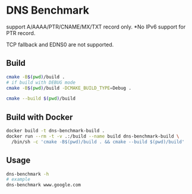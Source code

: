 # DNS Benchmark

support A/AAAA/PTR/CNAME/MX/TXT record only.
*No IPv6 support for PTR record.

TCP fallback and EDNS0 are not supported.

## Build

```sh
cmake -B$(pwd)/build .
# if build with DEBUG mode
cmake -B$(pwd)/build -DCMAKE_BUILD_TYPE=Debug .

cmake --build $(pwd)/build
```

## Build with Docker

```sh
docker build -t dns-benchmark-build .
docker run --rm -t -v .:/build --name build dns-benchmark-build \
  /bin/sh -c 'cmake -B$(pwd)/build . && cmake --build $(pwd)/build'
```

## Usage

```sh
dns-benchmark -h
# example
dns-benchmark www.google.com
```